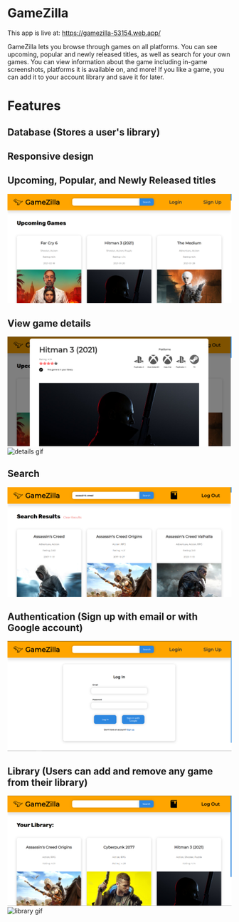 # GameZilla

This app is live at: https://gamezilla-53154.web.app/

GameZilla lets you browse through games on all platforms. You can see upcoming, popular and newly released titles, as well as search for your own games. You can view information about the game including in-game screenshots, platforms it is available on, and more! If you like a game, you can add it to your account library and save it for later.

# Features

## Database (Stores a user's library)

## Responsive design

## Upcoming, Popular, and Newly Released titles

![homepage screenshot](/screenshots/home.png)

## View game details

![details screenshot](/screenshots/details.png)
![details gif](/screenshots/details.gif)

## Search

![search screenshot](/screenshots/search.png)

## Authentication (Sign up with email or with Google account)

![login screenshot](/screenshots/login.png)

## Library (Users can add and remove any game from their library)

![library screenshot](/screenshots/library.png)
![library gif](/screenshots/library.gif.gif)
